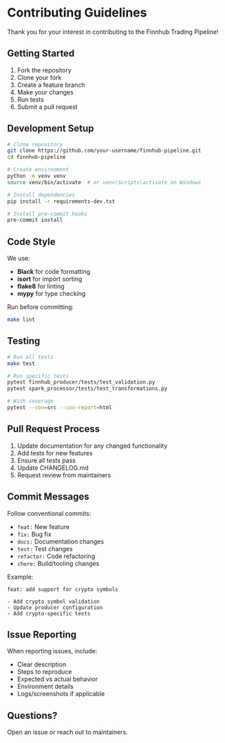 # Contributing Guidelines

Thank you for your interest in contributing to the Finnhub Trading Pipeline!

## Getting Started

1. Fork the repository
2. Clone your fork
3. Create a feature branch
4. Make your changes
5. Run tests
6. Submit a pull request

## Development Setup

```bash
# Clone repository
git clone https://github.com/your-username/finnhub-pipeline.git
cd finnhub-pipeline

# Create environment
python -m venv venv
source venv/bin/activate  # or venv\Scripts\activate on Windows

# Install dependencies
pip install -r requirements-dev.txt

# Install pre-commit hooks
pre-commit install
```

## Code Style

We use:
- **Black** for code formatting
- **isort** for import sorting
- **flake8** for linting
- **mypy** for type checking

Run before committing:
```bash
make lint
```

## Testing

```bash
# Run all tests
make test

# Run specific tests
pytest finnhub_producer/tests/test_validation.py
pytest spark_processor/tests/test_transformations.py

# With coverage
pytest --cov=src --cov-report=html
```

## Pull Request Process

1. Update documentation for any changed functionality
2. Add tests for new features
3. Ensure all tests pass
4. Update CHANGELOG.md
5. Request review from maintainers

## Commit Messages

Follow conventional commits:
- `feat:` New feature
- `fix:` Bug fix
- `docs:` Documentation changes
- `test:` Test changes
- `refactor:` Code refactoring
- `chore:` Build/tooling changes

Example:
```
feat: add support for crypto symbols

- Add crypto symbol validation
- Update producer configuration
- Add crypto-specific tests
```

## Issue Reporting

When reporting issues, include:
- Clear description
- Steps to reproduce
- Expected vs actual behavior
- Environment details
- Logs/screenshots if applicable

## Questions?

Open an issue or reach out to maintainers.
